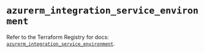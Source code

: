 # `azurerm_integration_service_environment`

Refer to the Terraform Registry for docs: [`azurerm_integration_service_environment`](https://registry.terraform.io/providers/hashicorp/azurerm/3.101.0/docs/resources/integration_service_environment).

